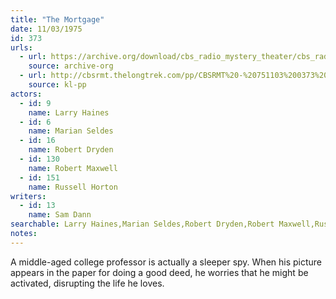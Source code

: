 ```yaml
---
title: "The Mortgage"
date: 11/03/1975
id: 373
urls: 
  - url: https://archive.org/download/cbs_radio_mystery_theater/cbs_radio_mystery_theater-0351-0400.zip/cbs_radio_mystery_theater-0351-0400%2Fcbsrmt_0373_the_mortgage.mp3
    source: archive-org
  - url: http://cbsrmt.thelongtrek.com/pp/CBSRMT%20-%20751103%200373%20The%20Mortgage_pp.mp3
    source: kl-pp
actors:  
  - id: 9
    name: Larry Haines  
  - id: 6
    name: Marian Seldes  
  - id: 16
    name: Robert Dryden  
  - id: 130
    name: Robert Maxwell  
  - id: 151
    name: Russell Horton
writers:  
  - id: 13
    name: Sam Dann
searchable: Larry Haines,Marian Seldes,Robert Dryden,Robert Maxwell,Russell Horton Sam Dann
notes:  
---
```

A middle-aged college professor is actually a sleeper spy. When his picture appears in the paper for doing a good deed, he worries that he might be activated, disrupting the life he loves.